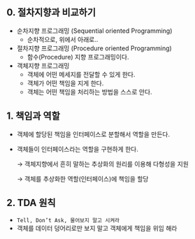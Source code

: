 ## 0. 절차지향과 비교하기

- 순차지향 프로그래밍 (Sequential oriented Programming)
    - 순차적으로, 위에서 아래로..
- 절차지향 프로그래밍 (Procedure oriented Programming)
    - 함수(Procedure) 지향 프로그래밍이다.
- 객체지향 프로그래밍
    - 객체에 어떤 메세지를 전달할 수 있게 한다.
    - 객체가 어떤 책임을 지게 한다.
    - 객체는 어떤 책임을 처리하는 방법을 스스로 안다.

## 1. 책임과 역할

- 객체에 할당된 책임을 인터페이스로 분할해서 역할을 만든다.
- 객체들이 인터페이스라는 역할을 구현하게 한다.
    
    → 객체지향에서 흔히 말하는 추상화의 원리를 이용해 다형성을 지원
    
    → 객체를 추상화한 역할(인터페이스)에 책임을 할당
    

## 2. TDA 원칙

- `Tell, Don’t Ask, 물어보지 말고 시켜라`
- 객체를 데이터 덩어리로만 보지 말고 객체에게 책임을 위임 해라